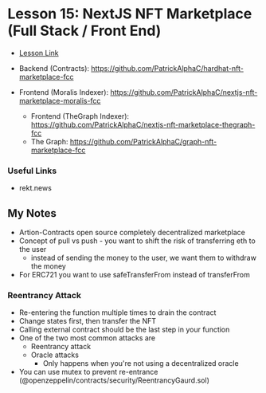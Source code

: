 # Lesson 15: NextJS NFT Marketplace (Full Stack / Front End)

- [Lesson Link](https://github.com/smartcontractkit/full-blockchain-solidity-course-js#lesson-15-nextjs-nft-marketplace-if-you-finish-this-lesson-you-are-a-full-stack-monster)

- Backend (Contracts): https://github.com/PatrickAlphaC/hardhat-nft-marketplace-fcc
- Frontend (Moralis Indexer): https://github.com/PatrickAlphaC/nextjs-nft-marketplace-moralis-fcc
  - Frontend (TheGraph Indexer): https://github.com/PatrickAlphaC/nextjs-nft-marketplace-thegraph-fcc
  - The Graph: https://github.com/PatrickAlphaC/graph-nft-marketplace-fcc

### Useful Links

- rekt.news

## My Notes

- Artion-Contracts open source completely decentralized marketplace
- Concept of pull vs push - you want to shift the risk of transferring eth to the user
  - instead of sending the money to the user, we want them to withdraw the money
- For ERC721 you want to use safeTransferFrom instead of transferFrom

### Reentrancy Attack

- Re-entering the function multiple times to drain the contract
- Change states first, then transfer the NFT
- Calling external contract should be the last step in your function
- One of the two most common attacks are
  - Reentrancy attack
  - Oracle attacks
    - Only happens when you're not using a decentralized oracle
- You can use mutex to prevent re-entrance (@openzeppelin/contracts/security/ReentrancyGaurd.sol)
